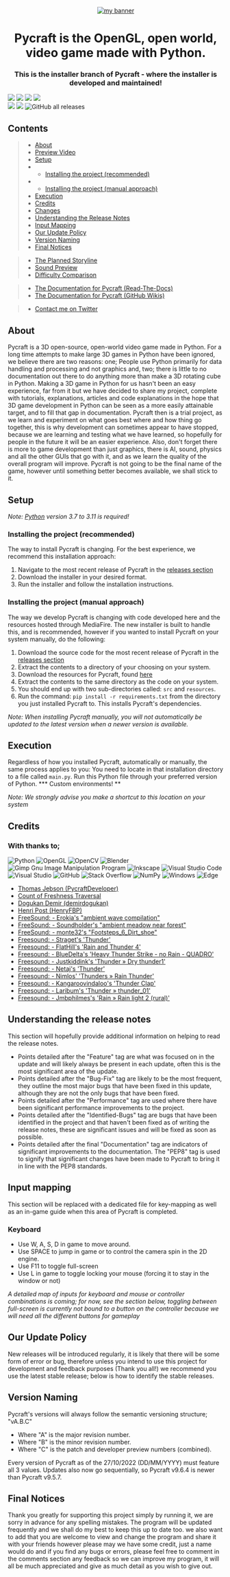 <p align="center">
  <a href="https://github.com/PycraftDeveloper" target="_blank" rel="noreferrer"><img src="https://github.com/PycraftDeveloper/Pycraft/assets/81379254/66cf677f-b4c9-4ee3-b487-69243f01ba34" alt="my banner"></a>
</p>

<h1 align="center">Pycraft is the OpenGL, open world, video game made with Python.</h1>

<h3 align="center">This is the installer branch of Pycraft - where the installer is developed and maintained!</h3>

[![](https://img.shields.io/badge/python-3.10-blue.svg)](www.python.org/downloads/release/python-3100) [![](https://img.shields.io/badge/python-3.9-blue.svg)](www.python.org/downloads/release/python-390) [![](https://img.shields.io/badge/python-3.8-blue.svg)](www.python.org/downloads/release/python-380) [![](https://img.shields.io/badge/python-3.7-blue.svg)](www.python.org/downloads/release/python-370) <br />
![](https://img.shields.io/github/license/PycraftDeveloper/Pycraft) ![](https://img.shields.io/github/stars/PycraftDeveloper/Pycraft) ![GitHub all releases](https://img.shields.io/github/downloads/PycraftDeveloper/Pycraft/total)

## Contents

> * [About](https://github.com/PycraftDeveloper/Pycraft/tree/main#about)
> * [Preview Video](https://youtu.be/shAprkrcaiI)
> * [Setup](https://github.com/PycraftDeveloper/Pycraft/tree/main#setup)
> * * [Installing the project (recommended)](https://github.com/PycraftDeveloper/Pycraft/tree/main#installing-the-project-recommended)
> * * [Installing the project (manual approach)](https://github.com/PycraftDeveloper/Pycraft/tree/main#installing-the-project-manual-approach)
> * [Execution](https://github.com/PycraftDeveloper/Pycraft/tree/main#execution)
> * [Credits](https://github.com/PycraftDeveloper/Pycraft/tree/main#credits)
> * [Changes](https://github.com/PycraftDeveloper/Pycraft/tree/main#changes)
> * [Understanding the Release Notes](https://github.com/PycraftDeveloper/Pycraft/tree/main#understanding-the-release-notes)
> * [Input Mapping](https://github.com/PycraftDeveloper/Pycraft/tree/main#input-mapping)
> * [Our Update Policy](https://github.com/PycraftDeveloper/Pycraft/tree/main#our-update-policy)
> * [Version Naming](https://github.com/PycraftDeveloper/Pycraft/tree/main#version-naming)
> * [Final Notices](https://github.com/PycraftDeveloper/Pycraft/tree/main#final-notices)

> * [The Planned Storyline](https://github.com/PycraftDeveloper/Pycraft/blob/dev/Planned_Storyline.md#the-planned-storyline)
> * [Sound Preview](https://github.com/PycraftDeveloper/Pycraft/blob/dev/Sound_Preview.md#pycrafts-sound-files---preview-1)
> * [Difficulty Comparison](https://github.com/PycraftDeveloper/Pycraft/blob/dev/Difficulty_Comparison.md)

> * [The Documentation for Pycraft (Read-The-Docs)](https://python-pycraft.readthedocs.io/en/latest/)
> * [The Documentation for Pycraft (GitHub Wikis)](https://github.com/PycraftDeveloper/Pycraft/wiki)

> * [Contact me on Twitter](https://twitter.com/PycraftDev)

## About
Pycraft is a 3D open-source, open-world video game made in Python. For a long time attempts to make large 3D games in Python have been ignored, we believe there are two reasons: one; People use Python primarily for data handling and processing and not graphics and, two; there is little to no documentation out there to do anything more than make a 3D rotating cube in Python. Making a 3D game in Python for us hasn't been an easy experience, far from it but we have decided to share my project, complete with tutorials, explanations, articles and code explanations in the hope that 3D game development in Python can be seen as a more easily attainable target, and to fill that gap in documentation. Pycraft then is a trial project, as we learn and experiment on what goes best where and how thing go together, this is why development can sometimes appear to have stopped, because we are learning and testing what we have learned, so hopefully for people in the future it will be an easier experience. Also, don't forget there is more to game development than just graphics, there is AI, sound, physics and all the other GUIs that go with it, and as we learn the quality of the overall program will improve. Pycraft is not going to be the final name of the game, however until something better becomes available, we shall stick to it.

## Setup
_Note: [Python](https://www.python.org/downloads/) version 3.7 to 3.11 is required!_
### Installing the project (recommended)
The way to install Pycraft is changing. For the best experience, we recommend this installation approach:

1. Navigate to the most recent release of Pycraft in the [releases section](https://github.com/PycraftDeveloper/Pycraft/releases)
2. Download the installer in your desired format.
3. Run the installer and follow the installation instructions.

### Installing the project (manual approach)
The way we develop Pycraft is changing with code developed here and the resources hosted through MediaFire. The new installer is built to handle this, and is recommended, however if you wanted to install Pycraft on your system manually, do the following:

1. Download the source code for the most recent release of Pycraft in the [releases section](https://github.com/PycraftDeveloper/Pycraft/releases)
2. Extract the contents to a directory of your choosing on your system.
3. Download the resources for Pycraft, found [here](https://www.mediafire.com/folder/8t7wsdvzdzazx/pycraft_resources)
4. Extract the contents to the same directory as the code on your system.
5. You should end up with two sub-directories called: `src` and `resources`.
6. Run the command: `pip install -r requirements.txt` from the directory you just installed Pycraft to. This installs Pycraft's dependencies.

_Note: When installing Pycraft manually, you will not automatically be updated to the latest version when a newer version is available._

## Execution
Regardless of how you installed Pycraft, automatically or manually, the same process applies to you:
You need to locate in that installation directory to a file called `main.py`. Run this Python file through your preferred version of Python.
*** Custom environments! **

_Note: We strongly advise you make a shortcut to this location on your system_

## Credits
### With thanks to; <br />
![Python](https://img.shields.io/badge/python-3670A0?style=for-the-badge&logo=python&logoColor=ffdd54)
![OpenGL](https://img.shields.io/badge/OpenGL-%23FFFFFF.svg?style=for-the-badge&logo=opengl)
![OpenCV](https://img.shields.io/badge/opencv-%23white.svg?style=for-the-badge&logo=opencv&logoColor=white)
![Blender](https://img.shields.io/badge/blender-%23F5792A.svg?style=for-the-badge&logo=blender&logoColor=white)
![Gimp Gnu Image Manipulation Program](https://img.shields.io/badge/Gimp-657D8B?style=for-the-badge&logo=gimp&logoColor=FFFFFF)
![Inkscape](https://img.shields.io/badge/Inkscape-e0e0e0?style=for-the-badge&logo=inkscape&logoColor=080A13)
![Visual Studio Code](https://img.shields.io/badge/Visual%20Studio%20Code-0078d7.svg?style=for-the-badge&logo=visual-studio-code&logoColor=white)
![Visual Studio](https://img.shields.io/badge/Visual%20Studio-5C2D91.svg?style=for-the-badge&logo=visual-studio&logoColor=white)
![GitHub](https://img.shields.io/badge/github-%23121011.svg?style=for-the-badge&logo=github&logoColor=white)
![Stack Overflow](https://img.shields.io/badge/-Stackoverflow-FE7A16?style=for-the-badge&logo=stack-overflow&logoColor=white)
![NumPy](https://img.shields.io/badge/numpy-%23013243.svg?style=for-the-badge&logo=numpy&logoColor=white)
![Windows](https://img.shields.io/badge/Windows-0078D6?style=for-the-badge&logo=windows&logoColor=white)
![Edge](https://img.shields.io/badge/Edge-0078D7?style=for-the-badge&logo=Microsoft-edge&logoColor=white)

- [Thomas Jebson (PycraftDeveloper)](www.github.com/PycraftDeveloper)
- [Count of Freshness Traversal](www.twitter.com/DmitryChunikhin)
- [Dogukan Demir (demirdogukan)](www.github.com/demirdogukan)
- [Henri Post (HenryFBP)](www.github.com/HenryFBP)
- [FreeSound: - Erokia's "ambient wave compilation"](www.freesound.org/s/473545)
- [FreeSound: - Soundholder's "ambient meadow near forest"](www.freesound.org/s/425368)
- [FreeSound: - monte32's "Footsteps_6_Dirt_shoe"](www.freesound.org/people/monte32/sounds/353799)
- [Freesound: - Straget's 'Thunder'](www.freesound.org/people/straget/sounds/527664/)
- [Freesound: - FlatHill's 'Rain and Thunder 4'](www.freesound.org/people/FlatHill/sounds/237729/)
- [Freesound: - BlueDelta's 'Heavy Thunder Strike - no Rain - QUADRO'](www.freesound.org/people/BlueDelta/sounds/446753/)
- [Freesound: - Justkiddink's 'Thunder » Dry thunder1'](www.freesound.org/people/juskiddink/sounds/101933/)
- [Freesound: - Netaj's 'Thunder'](www.freesound.org/people/netaj/sounds/193170/)
- [Freesound: - Nimlos' 'Thunders » Rain Thunder'](www.freesound.org/people/Nimlos/sounds/359151/)
- [Freesound: - Kangaroovindaloo's 'Thunder Clap'](www.freesound.org/people/kangaroovindaloo/sounds/585077/)
- [Freesound: - Laribum's 'Thunder » thunder_01'](www.freesound.org/people/laribum/sounds/353025/)
- [Freesound: - Jmbphilmes's 'Rain » Rain light 2 (rural)'](www.freesound.org/people/jmbphilmes/sounds/200273/)

## Understanding the release notes
This section will hopefully provide additional information on helping to read the release notes.
* Points detailed after the "Feature" tag are what was focused on in the update and will likely always be present in each update, often this is the most significant area of the update.
* Points detailed after the "Bug-Fix" tag are likely to be the most frequent, they outline the most major bugs that have been fixed in this update, although they are not the only bugs that have been fixed.
* Points detailed after the "Performance" tag are used where there have been significant performance improvements to the project.
* Points detailed after the "Identified-Bugs" tag are bugs that have been identified in the project and that haven't been fixed as of writing the release notes, these are significant issues and will be fixed as soon as possible.
* Points detailed after the final "Documentation" tag are indicators of significant improvements to the documentation. The "PEP8" tag is used to signify that significant changes have been made to Pycraft to bring it in line with the PEP8 standards.

## Input mapping
This section will be replaced with a dedicated file for key-mapping as well as an in-game guide when this area of Pycraft is completed.
### Keyboard

* Use W, A, S, D in game to move around.
* Use SPACE to jump in game or to control the camera spin in the 2D engine.
* Use F11 to toggle full-screen
* Use L in game to toggle locking your mouse (forcing it to stay in the window or not)

_A detailed map of inputs for keyboard and mouse or controller combinations is coming; for now, see the section below, toggling between full-screen is currently not bound to a button on the controller because we will need all the different buttons for gameplay_

## Our Update Policy
New releases will be introduced regularly, it is likely that there will be some form of error or bug, therefore unless you intend to use this project for development and feedback purposes (Thank you all!) we recommend you use the latest stable release; below is how to identify the stable releases.

## Version Naming
Pycraft's versions will always follow the semantic versioning structure; "vA.B.C"
* Where "A" is the major revision number.
* Where "B" is the minor revision number.
* Where "C" is the patch and developer preview numbers (combined).

Every version of Pycraft as of the 27/10/2022 (DD/MM/YYYY) must feature all 3 values. Updates also now go sequentially, so Pycraft v9.6.4 is newer than Pycraft v9.5.7.

## Final Notices
Thank you greatly for supporting this project simply by running it, we are sorry in advance for any spelling mistakes. The program will be updated frequently and we shall do my best to keep this up to date too. we also want to add that you are welcome to view and change the program and share it with your friends however please may we have some credit, just a name would do and if you find any bugs or errors, please feel free to comment in the comments section any feedback so we can improve my program, it will all be much appreciated and give as much detail as you wish to give out.

